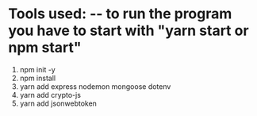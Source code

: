 # Tools used: -- to run the program you have to start with "yarn start or npm start"

1. npm init -y
2. npm install
3. yarn add express nodemon mongoose dotenv
4. yarn add crypto-js
5. yarn add jsonwebtoken
